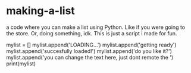 # making-a-list
a code where you can make a list using Python. Like if you were going to the store. Or, doing something, idk. This is just a script i made for fun.




mylist = []
mylist.append('LOADING...')
mylist.append('getting ready')
mylist.append('succesfully loaded!')
mylist.append('do you like it?')
mylist.append('you can change the text here, just dont remote the ')
print(mylist)
